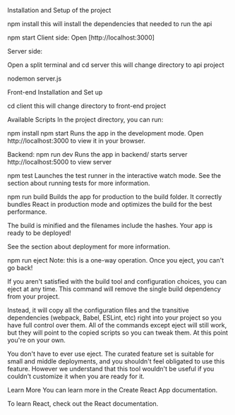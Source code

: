 Installation and Setup of the project

npm install
this will install the dependencies that needed to run the api

npm start
Client side:
Open [http://localhost:3000]

Server side:

Open a split terminal and 
cd server
this will change directory to api project

nodemon server.js

Front-end Installation and Set up

cd client
this will change directory to front-end project

Available Scripts
In the project directory, you can run:

npm install
npm start
Runs the app in the development mode.
Open http://localhost:3000 to view it in your browser.


Backend:
npm run dev 
Runs the app in backend/ starts server
 http://localhost:5000 to view server

npm test
Launches the test runner in the interactive watch mode.
See the section about running tests for more information.

npm run build
Builds the app for production to the build folder.
It correctly bundles React in production mode and optimizes the build for the best performance.

The build is minified and the filenames include the hashes.
Your app is ready to be deployed!

See the section about deployment for more information.

npm run eject
Note: this is a one-way operation. Once you eject, you can't go back!

If you aren't satisfied with the build tool and configuration choices, you can eject at any time. This command will remove the single build dependency from your project.

Instead, it will copy all the configuration files and the transitive dependencies (webpack, Babel, ESLint, etc) right into your project so you have full control over them. All of the commands except eject will still work, but they will point to the copied scripts so you can tweak them. At this point you're on your own.

You don't have to ever use eject. The curated feature set is suitable for small and middle deployments, and you shouldn't feel obligated to use this feature. However we understand that this tool wouldn't be useful if you couldn't customize it when you are ready for it.

Learn More
You can learn more in the Create React App documentation.

To learn React, check out the React documentation.
